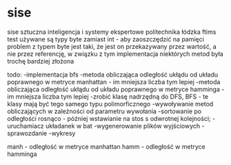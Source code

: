 # sise
sise sztuczna inteligencja i systemy ekspertowe politechnika łódzka ftims
test
używane są typy byte zamiast int - aby zaoszczędzić na pamięci
problem z typem byte jest taki, że jest on przekazywany przez wartość, a nie przez referencję, w związku z tym implementacja niektórych metod była trochę bardziej złożona

todo:
-implementacja bfs
-metoda obliczająca odległość ukłądu od układu poprawnego w metryce manhattan - im mniejsza liczba tym lepiej
-metoda obliczająca odległość ukłądu od układu poprawnego w metryce hamminga - im mniejsza liczba tym lepiej
-zrobić klasę nadrzędną do DFS, BFS - te klasy mają być tego samego typu polimorficznego
-wywoływanie metod obliczających w zależności od parametru wywołania
-sortowanie po odległości rosnąco - później wstawianie na stos s odwrotnej kolejności;
-uruchamiacz układanek w bat
-wygenerowanie plików wyjściowych
-sprawozdanie
	-wykresy
	


manh - odległość w metryce manhattan
hamm - odległość w metryce hamminga


